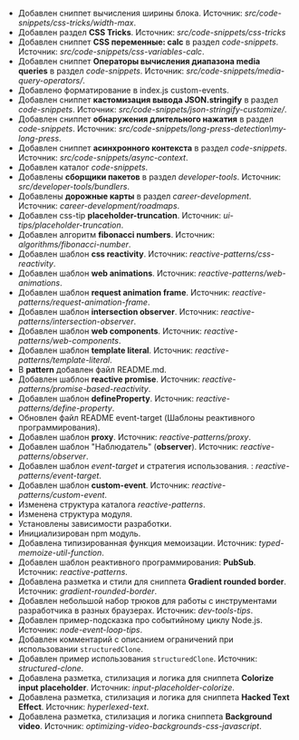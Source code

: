- Добавлен сниппет вычисления ширины блока. Источник: _src/code-snippets/css-tricks/width-max_.
- Добавлен раздел **CSS Tricks**. Источник: _src/code-snippets/css-tricks_
- Добавлен сниппет **CSS переменные: calc** в раздел _code-snippets_. Источник: _src/code-snippets/css-variables-calc_.
- Добавлен сниппет **Операторы вычисления диапазона media queries** в раздел _code-snippets_. Источник: _src/code-snippets/media-query-operators/_.
- Добавлено форматирование в index.js custom-events.
- Добавлен сниппет **кастомизация вывода JSON.stringify** в раздел _code-snippets_. Источник: _src/code-snippets/json-stringify-customize/_.
- Добавлен сниппет **обнаружения длительного нажатия** в раздел _code-snippets_. Источник: _src/code-snippets/long-press-detection\my-long-press_.
- Добавлен сниппет **асинхронного контекста** в раздел _code-snippets_. Источник: _src/code-snippets/async-context_.
- Добавлен каталог _code-snippets_.
- Добавлены **сборщики пакетов** в раздел _developer-tools_. Источник: _src/developer-tools/bundlers_.
- Добавлены **дорожные карты** в раздел _career-development_. Источник: _career-development/roadmaps_.
- Добавлен css-tip **placeholder-truncation**. Источник: _ui-tips/placeholder-truncation_.
- Добавлен алгоритм **fibonacci numbers**. Источник: _algorithms/fibonacci-number_.
- Добавлен шаблон **css reactivity**. Источник: _reactive-patterns/css-reactivity_.
- Добавлен шаблон **web animations**. Источник: _reactive-patterns/web-animations_.
- Добавлен шаблон **request animation frame**. Источник: _reactive-patterns/request-animation-frame_.
- Добавлен шаблон **intersection observer**. Источник: _reactive-patterns/intersection-observer_.
- Добавлен шаблон **web components**. Источник: _reactive-patterns/web-components_.
- Добавлен шаблон **template literal**. Источник: _reactive-patterns/template-literal_.
- В **pattern** добавлен файл README.md.
- Добавлен шаблон **reactive promise**. Источник: _reactive-patterns/promise-based-reactivity_.
- Добавлен шаблон **defineProperty**. Источник: _reactive-patterns/define-property_.
- Обновлен файл README event-target (Шаблоны реактивного программирования).
- Добавлен шаблон **proxy**. Источник: _reactive-patterns/proxy_.
- Добавлен шаблон "Наблюдатель" (**observer**). Источник: _reactive-patterns/observer_.
- Добавлен шаблон _event-target_ и стратегия использования. : _reactive-patterns/event-target_.
- Добавлен шаблон **custom-event**. Источник: _reactive-patterns/custom-event_.
- Изменена структура каталога _reactive-patterns_.
- Изменена структура модуля.
- Установлены зависимости разработки.
- Инициализирован npm модуль.
- Добавлена типизированная функция мемоизации. Источник: _typed-memoize-util-function_.
- Добавлен шаблон реактивного программирования: **PubSub**. Источник: _reactive-patterns_.
- Добавлена разметка и стили для сниппета **Gradient rounded border**. Источник: _gradient-rounded-border_.
- Добавлен небольшой набор трюков для работы с инструментами разработчика в разных браузерах. Источник: _dev-tools-tips_.
- Добавлен пример-подсказка про событийному циклу Node.js. Источник: _node-event-loop-tips_.
- Добавлен комментарий с описанием ограничений при использовании `structuredClone`.
- Добавлен пример использования `structuredClone`. Источник: _structured-clone_.
- Добавлена разметка, стилизация и логика для сниппета **Colorize input placeholder**. Источник: _input-placeholder-colorize_.
- Добавлена разметка, стилизация и логика для сниппета **Hacked Text Effect**. Источник: _hyperlexed-text_.
- Добавлена разметка, стилизация и логика сниппета **Background video**. Источник: _optimizing-video-backgrounds-css-javascript_.
